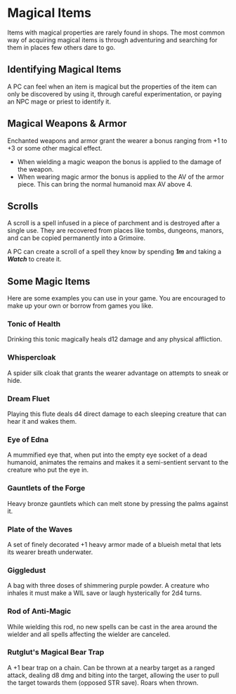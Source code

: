 # Magical Items
Items with magical properties are rarely found in shops. The most common way of acquiring magical items is through adventuring and searching for them in places few others dare to go.
## Identifying Magical Items
A PC can feel when an item is magical but the properties of the item can only be discovered by using it, through careful experimentation, or paying an NPC mage or priest to identify it.
## Magical Weapons & Armor
Enchanted weapons and armor grant the wearer a bonus ranging from +1 to +3 or some other magical effect.
- When wielding a magic weapon the bonus is applied to the damage of the weapon.
- When wearing magic armor the bonus is applied to the AV of the armor piece. This can bring the normal humanoid max AV above 4.

## Scrolls
A scroll is a spell infused in a piece of parchment and is destroyed after a single use. They are recovered from places like tombs, dungeons, manors, and can be copied permanently into a Grimoire.

A PC can create a scroll of a spell they know by spending ***1m*** and taking a ***Watch*** to create it.
## Some Magic Items
Here are some examples you can use in your game. You are encouraged to make up your own or borrow from games you like.

### Tonic of Health
Drinking this tonic magically heals d12 damage and any physical affliction.
### Whispercloak
A spider silk cloak that grants the wearer advantage on attempts to sneak or hide.
### Dream Fluet
Playing this flute deals d4 direct damage to each sleeping creature that can hear it and wakes them.
### Eye of Edna
A mummified eye that, when put into the empty eye socket of a dead humanoid, animates the remains and makes it a semi-sentient servant to the creature who put the eye in.
### Gauntlets of the Forge
Heavy bronze gauntlets which can melt stone by pressing the palms against it.
### Plate of the Waves
A set of finely decorated +1 heavy armor made of a blueish metal that lets its wearer breath underwater.
### Giggledust
A bag with three doses of shimmering purple powder. A creature who inhales it must make a WIL save or laugh hysterically for 2d4 turns.
### Rod of Anti-Magic
While wielding this rod, no new spells can be cast in the area around the wielder and all spells affecting the wielder are canceled.
### Rutglut's Magical Bear Trap
A +1 bear trap on a chain. Can be thrown at a nearby target as a ranged attack, dealing d8 dmg and biting into the target, allowing the user to pull the target towards them (opposed STR save). Roars when thrown.